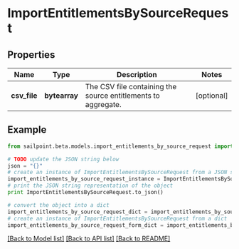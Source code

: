 # ImportEntitlementsBySourceRequest


## Properties

Name | Type | Description | Notes
------------ | ------------- | ------------- | -------------
**csv_file** | **bytearray** | The CSV file containing the source entitlements to aggregate. | [optional] 

## Example

```python
from sailpoint.beta.models.import_entitlements_by_source_request import ImportEntitlementsBySourceRequest

# TODO update the JSON string below
json = "{}"
# create an instance of ImportEntitlementsBySourceRequest from a JSON string
import_entitlements_by_source_request_instance = ImportEntitlementsBySourceRequest.from_json(json)
# print the JSON string representation of the object
print ImportEntitlementsBySourceRequest.to_json()

# convert the object into a dict
import_entitlements_by_source_request_dict = import_entitlements_by_source_request_instance.to_dict()
# create an instance of ImportEntitlementsBySourceRequest from a dict
import_entitlements_by_source_request_form_dict = import_entitlements_by_source_request.from_dict(import_entitlements_by_source_request_dict)
```
[[Back to Model list]](../README.md#documentation-for-models) [[Back to API list]](../README.md#documentation-for-api-endpoints) [[Back to README]](../README.md)


